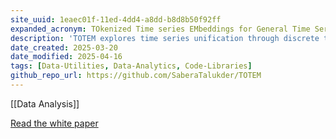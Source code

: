 ```yaml
---
site_uuid: 1eaec01f-11ed-4dd4-a8dd-b8d8b50f92ff
expanded_acronym: TOkenized Time series EMbeddings for General Time Series Analysis
description: 'TOTEM explores time series unification through discrete tokens (not patches!!). Its simple VQVAE backbone learns a self-supervised, discrete, codebook in either a generalist (multiple domains) or specialist (1 domain) manner. TOTEMs codebook can then be tested on in domain or zero shot data with many 🔥 time series tasks.'
date_created: 2025-03-20
date_modified: 2025-04-16
tags: [Data-Utilities, Data-Analytics, Code-Libraries]
github_repo_url: https://github.com/SaberaTalukder/TOTEM
---
```









[[Data Analysis]]

[Read the white paper](https://openreview.net/pdf?id=jzIdR2TXlK)
 

